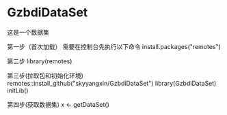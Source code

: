 # GzbdiDataSet
这是一个数据集

第一步（首次加载）
需要在控制台先执行以下命令
install.packages("remotes")

第二步
library(remotes) 

第三步(拉取包和初始化环境)
remotes::install_github("skyyangxin/GzbdiDataSet")
library(GzbdiDataSet)
initLib()

第四步(获取数据集)
x <- getDataSet()
